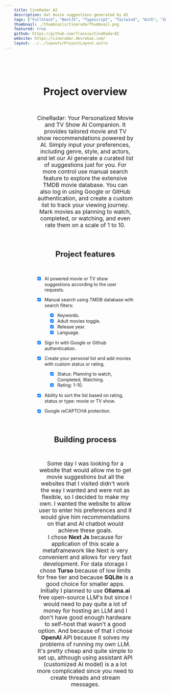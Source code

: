 ```yaml
---
    title: CineRadar AI
    description: Get movie suggestions generated by AI
    tags: ["FullStack", "NextJS", "Typescript", "Tailwind", "Auth", "Zod", "OpenAI", "Drizzle", "SQLite", "reCAPTCHA"]
    thumbnail: ./thumbnails/CineradarThumbnail.png
    featured: true
    github: https://github.com/fraxxio/CineRadarAI
    website: https://cineradar.devrokas.com/
    layout: ../../layouts/ProjectLayout.astro
---
```


<h1 style="text-align: center; text-decoration: none; font-size: 2rem; padding-top: 4rem;">
Project overview
</h1>

<p style="text-align: center; max-width: 60%; margin-inline: auto; padding-top: 2rem; font-size: 1.1rem;">
CineRadar: Your Personalized Movie and TV Show AI Companion. It provides tailored movie and TV show recommendations powered by AI. Simply input your preferences, including genre, style, and actors, and let our AI generate a curated list of suggestions just for you. For more control use manual search feature to explore the extensive TMDB movie database. You can also log in using Google or GitHub authentication, and create a custom list to track your viewing journey. Mark movies as planning to watch, completed, or watching, and even rate them on a scale of 1 to 10.
</p>

<h1 style="text-align: center; text-decoration: none; font-size: 1.5rem; padding-top: 2rem;">
Project features
</h1>

<div style="max-width: 60%; margin-inline: auto; padding-top: 1.5rem;">

- [x] AI powered movie or TV show suggestions according to the user requests.
- [x] Manual search using TMDB database with search filters:
  <div style="padding-left: 1rem;">

  - [x] Keywords.
  - [x] Adult movies toggle.
  - [x] Release year.
  - [x] Language.

  </div>

- [x] Sign In with Google or Github authentication.
- [x] Create your personal list and add movies with custom status or rating.
  <div style="padding-left: 1rem;">

  - [x] Status: Planning to watch, Completed, Watching.
  - [x] Rating: 1-10.

  </div>

- [x] Ability to sort the list based on rating, status or type: movie or TV show.
- [x] Google reCAPTCHA protection.

</div>

<h1 style="text-align: center; text-decoration: none; font-size: 1.5rem; padding-top: 2rem;">
Building process
</h1>

<p style="text-align: center; max-width: 60%; margin-inline: auto; padding-top: 2rem; font-size: 1.1rem; padding-bottom: 4rem">
Some day I was looking for a website that would allow me to get movie suggestions but all the websites that I visited didn't work the way I wanted and were not as flexible, so I decided to make my own. I wanted the website to allow user to enter his preferences and it would give him recommendations on that and AI chatbot would achieve these goals. </br>
I chose <b>Next Js</b> because for application of this scale a metaframework like Next is very convenient and allows for very fast development. For data storage I chose <b>Turso</b> because of low limits for free tier and because <b>SQLite</b> is a good choice for smaller apps.  </br>
Initially I planned to use <b>Ollama.ai</b> free open-source LLM's but since I would need to pay quite a lot of money for hosting an LLM and I don't have good enough hardware to self-host that wasn't a good option. And because of that I chose <b>OpenAI</b> API because it solves my problems of running my own LLM. It's pretty cheap and quite simple to set up, although using assistant API (customized AI model) is a a lot more complicated since you need to create threads and stream messages.

</p>
